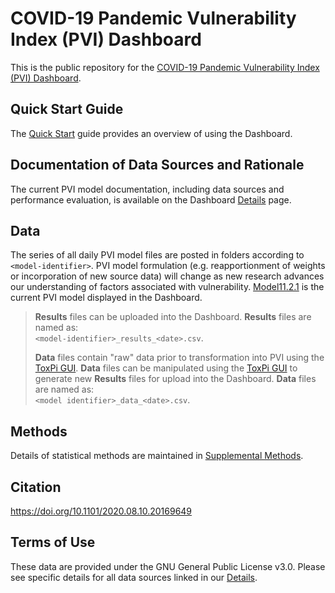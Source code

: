 # COVID-19 Pandemic Vulnerability Index (PVI) Dashboard

This is the public repository for the [COVID-19 Pandemic Vulnerability Index (PVI) Dashboard](https://covid19pvi.niehs.nih.gov/).  
## Quick Start Guide

The [Quick Start](https://www.niehs.nih.gov/research/programs/coronavirus/covid19pvi/) guide provides an overview of using the Dashboard.

## Documentation of Data Sources and Rationale

The current PVI model documentation, including data sources and performance evaluation, is available on the Dashboard [Details](https://www.niehs.nih.gov/research/programs/coronavirus/covid19pvi/details/) page.

## Data

The series of all daily PVI model files are posted in folders according to `<model-identifier>`. PVI model formulation (e.g. reapportionment of weights or incorporation of new source data) will change as new research advances our understanding of factors associated with vulnerability. [Model11.2.1](https://github.com/COVID19PVI/data/tree/master/Model11.2.1) is the current PVI model displayed in the Dashboard.

> **Results** files can be uploaded into the Dashboard. **Results** files are named as:</br>
>  `<model-identifier>_results_<date>.csv`.
>  
> **Data** files contain "raw" data prior to transformation into PVI using the [ToxPi  GUI](https://toxpi.org/). **Data** files can be manipulated using the [ToxPi  GUI](https://toxpi.org/) to generate new **Results** files for upload into the Dashboard. **Data** files are named as:</br>
>  `<model identifier>_data_<date>.csv`.

## Methods

Details of statistical methods are maintained in [Supplemental Methods](https://github.com/COVID19PVI/data/blob/master/COVID19PVI%20Supplemental%20Github.pdf).

## Citation

https://doi.org/10.1101/2020.08.10.20169649

## Terms of Use

These data are provided under the GNU General Public License v3.0. Please see specific details for all data sources linked in our [Details](https://www.niehs.nih.gov/research/programs/coronavirus/covid19pvi/details/).

